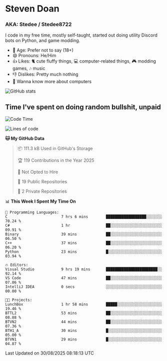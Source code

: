 # Steven Doan
### AKA: Stedee / Stedee8722
I code in my free time, mostly self-taught, started out doing utility Discord bots on Python, and game modding.

- 🤔 Age: Prefer not to say (18+)
- 😄 Pronouns: He/Him
- 👍 Likes: 🐈 cute fluffy things, 💻 computer-related things, 🎮 modding games, 🎶 music
- 👎 Dislikes: Pretty much nothing
- 🥹 Wanna know more about computers

![GitHub stats](https://github-readme-stats-iota-mocha-40.vercel.app/api?username=Stedee8722&show=prs_merged,prs_merged_percentage&show_icons=true&theme=transparent)

## Time I've spent on doing random bullshit, unpaid
<!--START_SECTION:Time I've spent on doing random bullshit, unpaid-->
![Code Time](http://img.shields.io/badge/Code%20Time-318%20hrs%2041%20mins-blue)

![Lines of code](https://img.shields.io/badge/From%20Hello%20World%20I%27ve%20Written-87.2%20thousand%20lines%20of%20code-blue)

**🐱 My GitHub Data** 

> 📦 111.3 kB Used in GitHub's Storage 
 > 
> 🏆 119 Contributions in the Year 2025
 > 
> 🚫 Not Opted to Hire
 > 
> 📜 19 Public Repositories 
 > 
> 🔑 2 Private Repositories 
 > 
📊 **This Week I Spent My Time On** 

```text
💬 Programming Languages: 
C                        7 hrs 6 mins        ██████████████████░░░░░░░   70.24 % 
C#                       1 hr                ██░░░░░░░░░░░░░░░░░░░░░░░   09.91 % 
Binary                   39 mins             ██░░░░░░░░░░░░░░░░░░░░░░░   06.50 % 
C++                      37 mins             ██░░░░░░░░░░░░░░░░░░░░░░░   06.20 % 
Python                   23 mins             █░░░░░░░░░░░░░░░░░░░░░░░░   03.94 % 

🔥 Editors: 
Visual Studio            9 hrs 19 mins       ███████████████████████░░   92.14 % 
VS Code                  47 mins             ██░░░░░░░░░░░░░░░░░░░░░░░   07.86 % 
IntelliJ IDEA            0 secs              ░░░░░░░░░░░░░░░░░░░░░░░░░   00.00 % 

🐱‍💻 Projects: 
LunchBox                 1 hr 58 mins        █████░░░░░░░░░░░░░░░░░░░░   19.46 % 
BTTL2                    53 mins             ██░░░░░░░░░░░░░░░░░░░░░░░   08.88 % 
BTVN2                    44 mins             ██░░░░░░░░░░░░░░░░░░░░░░░   07.36 % 
BTH1_A                   30 mins             █░░░░░░░░░░░░░░░░░░░░░░░░   05.00 % 
BTVN1                    29 mins             █░░░░░░░░░░░░░░░░░░░░░░░░   04.87 % 
```


 Last Updated on 30/08/2025 08:18:13 UTC
<!--END_SECTION:Time I've spent on doing random bullshit, unpaid-->

